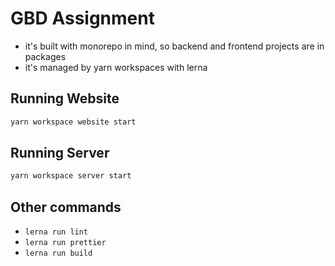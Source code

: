 # GBD Assignment

- it's built with monorepo in mind, so backend and frontend projects are in packages
- it's managed by yarn workspaces with lerna

## Running Website

```sh
yarn workspace website start
```

## Running Server

```sh
yarn workspace server start
```

## Other commands

- `lerna run lint`
- `lerna run prettier`
- `lerna run build`
